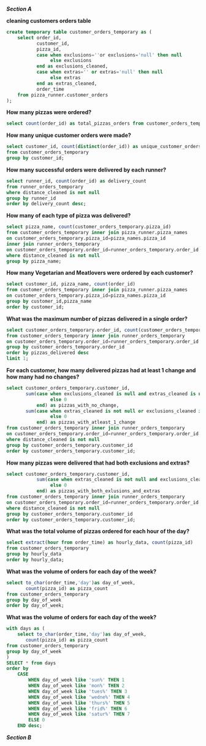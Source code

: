 ***Section A***

**cleaning customers orders table**
```sql
create temporary table customer_orders_temporary as (
	select order_id,
		   customer_id,
		   pizza_id,
		   case when exclusions=''or exclusions='null' then null
				else exclusions
		   end as exclusions_cleaned,
		   case when extras='' or extras='null' then null
				else extras
		   end as extras_cleaned,
		   order_time
	from pizza_runner.customer_orders
);
```
**How many pizzas were ordered?**
```sql
select count(order_id) as total_pizzas_orders from customer_orders_temporary;
```
**How many unique customer orders were made?**
```sql
select customer_id, count(distinct(order_id)) as unique_customer_orders 
from customer_orders_temporary
group by customer_id;
```
**How many successful orders were delivered by each runner?**
```sql
select runner_id, count(order_id) as delivery_count
from runner_orders_temporary
where distance_cleaned is not null
group by runner_id
order by delivery_count desc;
```
**How many of each type of pizza was delivered?**
```sql
select pizza_name, count(customer_orders_temporary.pizza_id)
from customer_orders_temporary inner join pizza_runner.pizza_names
on customer_orders_temporary.pizza_id=pizza_names.pizza_id
inner join runner_orders_temporary
on customer_orders_temporary.order_id=runner_orders_temporary.order_id
where distance_cleaned is not null
group by pizza_name;
```
**How many Vegetarian and Meatlovers were ordered by each customer?**
```sql
select customer_id, pizza_name, count(order_id)
from customer_orders_temporary inner join pizza_runner.pizza_names
on customer_orders_temporary.pizza_id=pizza_names.pizza_id
group by customer_id,pizza_name
order by customer_id;
```
**What was the maximum number of pizzas delivered in a single order?**
```sql
select customer_orders_temporary.order_id, count(customer_orders_temporary.pizza_id) as pizzas_delivered
from customer_orders_temporary inner join runner_orders_temporary 
on customer_orders_temporary.order_id=runner_orders_temporary.order_id
group by customer_orders_temporary.order_id
order by pizzas_delivered desc
limit 1;
```
**For each customer, how many delivered pizzas had at least 1 change and how many had no changes?**
```sql
select customer_orders_temporary.customer_id,
	   sum(case when exclusions_cleaned is null and extras_cleaned is null then 1
		  		else 0
		   end) as pizzas_with_no_change,
	   sum(case when extras_cleaned is not null or exclusions_cleaned is not null then 1
		  		else 0
		   end) as pizzas_with_atleast_1_change
from customer_orders_temporary inner join runner_orders_temporary
on customer_orders_temporary.order_id=runner_orders_temporary.order_id
where distance_cleaned is not null
group by customer_orders_temporary.customer_id
order by customer_orders_temporary.customer_id;
```
**How many pizzas were delivered that had both exclusions and extras?**
```sql
select customer_orders_temporary.customer_id,
		   sum(case when extras_cleaned is not null and exclusions_cleaned is not null then 1
		  		else 0
		   end) as pizzas_with_both_exlusions_and_extras
from customer_orders_temporary inner join runner_orders_temporary
on customer_orders_temporary.order_id=runner_orders_temporary.order_id
where distance_cleaned is not null
group by customer_orders_temporary.customer_id
order by customer_orders_temporary.customer_id;
```
**What was the total volume of pizzas ordered for each hour of the day?**
```sql
select extract(hour from order_time) as hourly_data, count(pizza_id)
from customer_orders_temporary
group by hourly_data
order by hourly_data;
```
**What was the volume of orders for each day of the week?**
```sql
select to_char(order_time,'day')as day_of_week,
	   count(pizza_id) as pizza_count
from customer_orders_temporary
group by day_of_week
order by day_of_week;
```
**What was the volume of orders for each day of the week?**
```sql
with days as (
	select to_char(order_time,'day')as day_of_week,
	   count(pizza_id) as pizza_count
from customer_orders_temporary
group by day_of_week
)
SELECT * from days
order by
    CASE
        WHEN day_of_week like 'sun%' THEN 1
        WHEN day_of_week like 'mon%' THEN 2
        WHEN day_of_week like 'tues%' THEN 3
        WHEN day_of_week like 'wedne%' THEN 4
        WHEN day_of_week like 'thurs%' THEN 5
        WHEN day_of_week like 'frid%' THEN 6
        WHEN day_of_week like 'satur%' THEN 7
        ELSE 0
    END desc;
```
***Section B***
